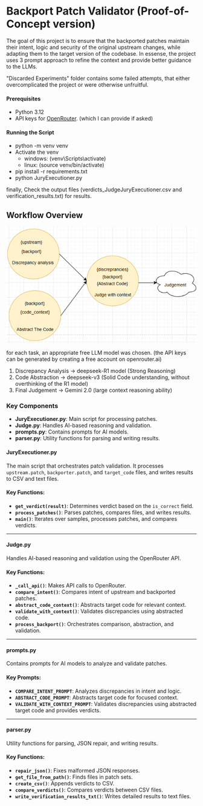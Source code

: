 # Backport Patch Validator (Proof-of-Concept version)

The goal of this project is to ensure that the backported patches maintain their intent, logic and security of the original upstream changes, while adapting them to the target version of the codebase. In essense, the project uses 3 prompt approach to refine the context and provide better guidance to the LLMs. 

"Discarded Experiments" folder contains some failed attempts, that either overcomplicated the project or were otherwise unfruitful. 

#### Prerequisites
 - Python 3.12
 - API keys for [OpenRouter](https://openrouter.ai/). (which I can provide if asked)

#### Running the Script
- python -m venv venv
- Activate the venv
   - windows: (venv\Scripts\activate)
   - linux: (source venv/bin/activate)
- pip install -r requirements.txt
- python JuryExecutioner.py

finally, Check the output files (verdicts_JudgeJuryExecutioner.csv and verification_results.txt) for results.


## Workflow Overview
![Basic Graph](imgs/Basic_Graph.png)

for each task, an appropriate free LLM model was chosen. (the API keys can be generated by creating a free account on openrouter.ai)
1) Discrepancy Analysis -> deepseek-R1 model (Strong Reasoning)
2) Code Abstraction -> deepseek-v3 (Solid Code understanding, without overthinking of the R1 model) 
3) Final Judgement -> Gemini 2.0 (large context reasoning ability)


### Key Components
- **JuryExecutioner.py**: Main script for processing patches.
- **Judge.py**: Handles AI-based reasoning and validation.
- **prompts.py**: Contains prompts for AI models.
- **parser.py**: Utility functions for parsing and writing results.

#### **JuryExecutioner.py**
The main script that orchestrates patch validation. It processes `upstream.patch`, `backporter.patch`, and `target_code` files, and writes results to CSV and text files.

#### Key Functions:
- **`get_verdict(result)`**: Determines verdict based on the `is_correct` field.
- **`process_patches()`**: Parses patches, compares files, and writes results.
- **`main()`**: Iterates over samples, processes patches, and compares verdicts.

---

#### **Judge.py**
Handles AI-based reasoning and validation using the OpenRouter API.

#### Key Functions:
- **`_call_api()`**: Makes API calls to OpenRouter.
- **`compare_intent()`**: Compares intent of upstream and backported patches.
- **`abstract_code_context()`**: Abstracts target code for relevant context.
- **`validate_with_context()`**: Validates discrepancies using abstracted code.
- **`process_backport()`**: Orchestrates comparison, abstraction, and validation.

---

#### **prompts.py**
Contains prompts for AI models to analyze and validate patches.

#### Key Prompts:
- **`COMPARE_INTENT_PROMPT`**: Analyzes discrepancies in intent and logic.
- **`ABSTRACT_CODE_PROMPT`**: Abstracts target code for focused context.
- **`VALIDATE_WITH_CONTEXT_PROMPT`**: Validates discrepancies using abstracted target code and provides verdicts.

---

#### **parser.py**
Utility functions for parsing, JSON repair, and writing results.

#### Key Functions:
- **`repair_json()`**: Fixes malformed JSON responses.
- **`get_file_from_path()`**: Finds files in patch sets.
- **`create_csv()`**: Appends verdicts to CSV.
- **`compare_verdicts()`**: Compares verdicts between CSV files.
- **`write_verification_results_txt()`**: Writes detailed results to text files.

